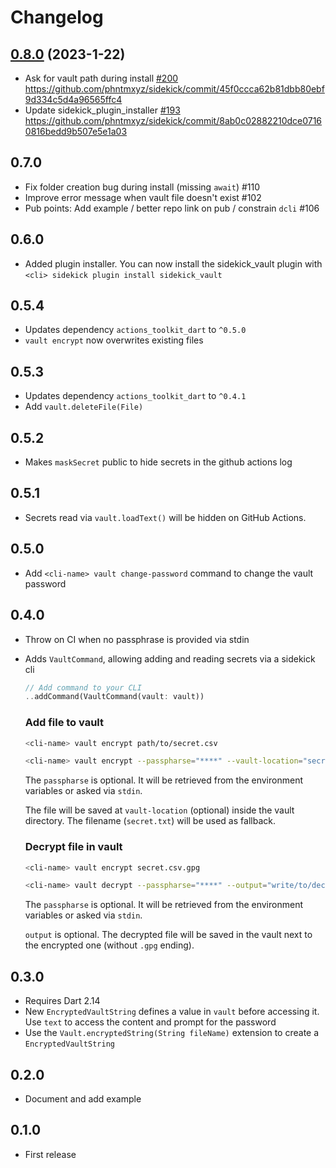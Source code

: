 # Changelog

## [0.8.0](https://github.com/phntmxyz/sidekick/compare/sidekick_vault-v0.7.0..sidekick_vault-v0.8.0) (2023-1-22)

- Ask for vault path during install [#200](https://github.com/phntmxyz/sidekick/pull/200) https://github.com/phntmxyz/sidekick/commit/45f0ccca62b81dbb80ebf9d334c5d4a96565ffc4
- Update sidekick_plugin_installer [#193](https://github.com/phntmxyz/sidekick/pull/193) https://github.com/phntmxyz/sidekick/commit/8ab0c02882210dce07160816bedd9b507e5e1a03

## 0.7.0
- Fix folder creation bug during install (missing `await`) #110
- Improve error message when vault file doesn't exist #102
- Pub points: Add example / better repo link on pub / constrain `dcli` #106

## 0.6.0
- Added plugin installer. You can now install the sidekick_vault plugin with `<cli> sidekick plugin install sidekick_vault`

## 0.5.4

- Updates dependency `actions_toolkit_dart` to `^0.5.0`
- `vault encrypt` now overwrites existing files

## 0.5.3

- Updates dependency `actions_toolkit_dart` to `^0.4.1`
- Add `vault.deleteFile(File)`

## 0.5.2

- Makes `maskSecret` public to hide secrets in the github actions log

## 0.5.1

- Secrets read via `vault.loadText()` will be hidden on GitHub Actions.   

## 0.5.0

- Add `<cli-name> vault change-password` command to change the vault password

## 0.4.0

- Throw on CI when no passphrase is provided via stdin
- Adds `VaultCommand`, allowing adding and reading secrets via a sidekick cli
    ```dart
    // Add command to your CLI
    ..addCommand(VaultCommand(vault: vault)) 
    ```
    
    ### Add file to vault
    
    ```bash
    <cli-name> vault encrypt path/to/secret.csv
    ```
    
    ```bash
    <cli-name> vault encrypt --passpharse="****" --vault-location="secret.txt.gpg" path/to/secret.txt
    ```
    
    The `passpharse` is optional.
    It will be retrieved from the environment variables or asked via `stdin`.
    
    The file will be saved at `vault-location` (optional) inside the vault directory.
    The filename (`secret.txt`) will be used as fallback.

    ### Decrypt file in vault
    
    ```bash
    <cli-name> vault encrypt secret.csv.gpg
    ```
    
    ```bash
    <cli-name> vault decrypt --passpharse="****" --output="write/to/decrypted.txt" secret.txt.gpg';
    ```
    
    The `passpharse` is optional.
    It will be retrieved from the environment variables or asked via `stdin`.
    
    `output` is optional.
    The decrypted file will be saved in the vault next to the encrypted one (without `.gpg` ending).
    

## 0.3.0

- Requires Dart 2.14
- New `EncryptedVaultString` defines a value in `vault` before accessing it. Use `text` to access the content and prompt for the password
- Use the `Vault.encryptedString(String fileName)` extension to create a `EncryptedVaultString`

## 0.2.0

- Document and add example

## 0.1.0

- First release
